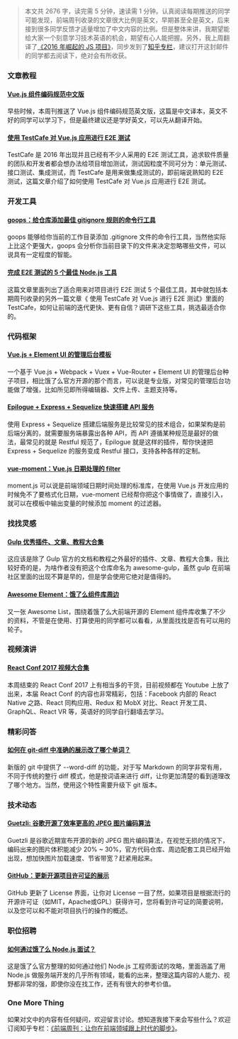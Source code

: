 > 本文共 2676 字，读完需 5 分钟，速读需 1 分钟。认真阅读每期推送的同学可能发现，前端周刊收录的文章很大比例是英文，早期甚至全是英文，后来接到很多同学反馈才适量增加了中文内容的比例。但是整体来讲，我期望能给大家一个刻意学习技术英语的机会，期望有心人能把握。另外，我上周翻译了<a href="https://zhuanlan.zhihu.com/p/25709238">《2016 年崛起的 JS 项目》</a>，同步发到了<a href="https://zhuanlan.zhihu.com/feweekly">知乎专栏</a>，建议打开这封邮件的同学都去阅读下，绝对会有所收获。

### 文章教程

#### [Vue.js 组件编码规范中文版](https://github.com/pablohpsilva/vuejs-component-style-guide/blob/master/README-CN.md)

早些时候，本周刊推送了 Vue.js 组件编码规范英文版，这篇是中文译本，英文不好的同学可以学习下，但是最终建议还是学好英文，可以先从翻译开始。

#### [使用 TestCafe 对 Vue.js 应用进行 E2E 测试](https://alligator.io/vuejs/e2e-testing-testcafe/?utm_source=javascriptweekly&utm_medium=email)

TestCafe 是 2016 年出现并且已经有不少人采用的 E2E 测试工具，追求软件质量的团队和开发者都会想办法给项目增加测试，测试因粒度不同可分为：单元测试、接口测试、集成测试，而 TestCafe 是用来做集成测试的，即前端说熟知的 E2E 测试，这篇文章介绍了如何使用 TestCafe 对 Vue.js 应用进行 E2E 测试。

### 开发工具

#### [goops：给仓库添加最佳 gitignore 规则的命令行工具](https://github.com/captainsafia/goops?utm_source=nodeweekly&utm_medium=email)

goops 能够给你当前的工作目录添加 .gitignore 文件的命令行工具，当然他实际上比这个更强大，goops 会分析你当前目录下的文件来决定忽略哪些文件，可以说具有一定程度的智能。

#### [完成 E2E 测试的 5 个最佳 Node.js 工具](https://medium.com/@adrian_lewis/top-5-most-rated-node-js-frameworks-for-end-to-end-web-testing-f8ebca4e5d44#.vk449a1r5)

这篇文章里面列出了适合用来对项目进行 E2E 测试 5 个最佳工具，其中就包括本期周刊收录的另外一篇文章《 使用 TestCafe 对 Vue.js 进行 E2E 测试》里面的 TestCafe，如何让前端的迭代更快、更有自信？调研下这些工具，挑选最适合你的。

### 代码框架

#### [Vue.js + Element UI 的管理后台模板](https://github.com/lin-xin/manage-system)

一个基于 Vue.js + Webpack + Vuex + Vue-Router + Element UI 的管理后台种子项目，相比饿了么官方开源的那个而言，可以说是专业版，对常见的管理后台功能做了增强，比如所见即所得编辑器、文件上传、主题支持等。

#### [Epilogue + Express + Sequelize 快速搭建 API 服务](https://github.com/dchester/epilogue)

使用 Express + Sequelize 搭建后端服务是比较常见的技术组合，如果架构是前后端分离的，就需要服务端暴露出各种 API，而 API 遵循某种规范是最好的做法，最常见的就是 Restful 规范了，Epilogue 就是这样的插件，帮你快速把 Express + Sequelize 的服务变成 Restful 接口，支持各种各样的定制。

#### [vue-moment：Vue.js 日期处理的 filter](https://github.com/brockpetrie/vue-moment)

moment.js 可以说是前端领域日期时间处理的标准库，在使用 Vue.js 开发应用的时候免不了要格式化日期，vue-moment 已经帮你把这个事情做了，直接引入，就可以在模板中输出变量的时候添加 moment 的过滤器。

### 找找灵感

#### [Gulp 优秀插件、文章、教程大合集](https://github.com/Platform-CUF/use-gulp)

这应该是除了 Gulp 官方的文档和教程之外最好的插件、文章、教程大合集，我比较好奇的是，为啥作者没有把这个仓库命名为 awesome-gulp，虽然 gulp 在前端社区里面的出现不算是早的，但是学会使用它绝对是值得的。

#### [Awesome Element：饿了么组件库周边](https://github.com/ElementUI/awesome-element)

又一张 Awesome List，围绕着饿了么大前端开源的 Element 组件库收集了不少的资料，不管是在使用、打算使用的同学都可以看看，从里面找找是否有可以用的轮子。

### 视频演讲

#### [React Conf 2017 视频大合集](https://www.youtube.com/playlist?list=PLb0IAmt7-GS3fZ46IGFirdqKTIxlws7e0)

本周结束的 React Conf 2017 上有相当多的干货，目前视频都在 Youtube 上放了出来，本届 React Conf 的内容也非常精彩，包括：Facebook 内部的 React Native 之路、React 同构应用、Redux 和 MobX 对比、React 开发工具、GraphQL、React VR 等，英语好的同学自行翻墙去学习。

### 精彩问答

#### [如何在 git-diff 中准确的展示改了哪个单词？](https://twitter.com/csswizardry/status/757592722479976448)

新版的 git 中提供了 --word-diff 的功能，对于写 Markdown 的同学非常有用，不同于传统的整行 diff 模式，他是按词语来进行 diff，让你更加清楚的看到道理改了哪个地方。当然，使用这个特性需要升级下 git 版本。

### 技术动态

#### [Guetzli: 谷歌开源了效率更高的 JPEG 图片编码算法](https://research.googleblog.com/2017/03/announcing-guetzli-new-open-source-jpeg.html)

Guetzli 是谷歌近期宣布开源的新的 JPEG 图片编码算法，在视觉无损的情况下，编码出来的图片体积能减少 20% ~ 30%，官方代码仓库、周边配套工具已经开始出现，想加快图片加载速度、节省带宽？赶紧用起来。

#### [GitHub：更新开源项目许可证的展示](https://zhuanlan.zhihu.com/p/25821233?utm_source=zhihu&utm_medium=social)

GitHub 更新了 License 界面，让你对 License 一目了然，如果项目是根据流行的开源许可证（如MIT，Apache或GPL）获得许可，您将看到许可证的简要说明，以及您可以和不能对项目执行的操作的概述。

### 职位招聘

#### [如何通过饿了么 Node.js 面试？](https://github.com/ElemeFE/node-interview)

这是饿了么官方整理的如何通过他们 Node.js 工程师面试的攻略，里面涵盖了用 Node.js 做服务端开发的几乎所有领域，能看的出来，整理这篇内容的人能力、视野都非常的强，即使你没在找工作，还有有很大的参考价值。

### One More Thing

如果对文中的内容有任何疑问，欢迎留言讨论。想知道我接下来会写些什么？欢迎订阅知乎专栏：[《前端周刊：让你在前端领域跟上时代的脚步》](https://zhuanlan.zhihu.com/p/25644447)。

